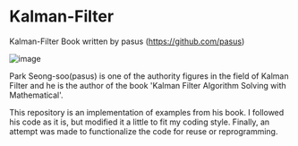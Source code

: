 # Kalman-Filter
Kalman-Filter Book written by pasus (https://github.com/pasus)

![image](https://user-images.githubusercontent.com/32602822/178216804-a49eaf44-6893-4c2b-9cd4-a1ac4539bab6.png)

Park Seong-soo(pasus) is one of the authority figures in the field of Kalman Filter
and he is the author of the book 'Kalman Filter Algorithm Solving with Mathematical'.

This repository is an implementation of examples from his book.
I followed his code as it is, but modified it a little to fit my coding style.
Finally, an attempt was made to functionalize the code for reuse or reprogramming.
